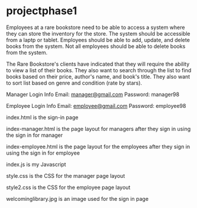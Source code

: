 #      projectphase1
Employees at a rare bookstore need to be able to access a system where they can store the inventory for the store.
The system should be accessible from a laptp or tablet.
Employees should be able to add, update, and delete books from the system.
Not all employees should be able to delete books from the system.

The Rare Bookstore's clients have indicated that they will require the ability to view a list of their books.
They also want to search through the list to find books based on their price, author's name, and book's title.
They also want to sort list based on genre and condition (rate by stars).

Manager Login Info
Email: manager@gmail.com
Password: manager98

Employee Login Info
Email: employee@gmail.com
Password: employee98

index.html is the sign-in page

index-manager.html is the page layout for managers after they sign in using the sign in for manager

index-employee.html is the page layout for the employees after they sign in using the sign in for employee

index.js is my Javascript

style.css is the CSS for the manager page layout

style2.css is the CSS for the employee page layout

welcominglibrary.jpg is an image used for the sign in page
